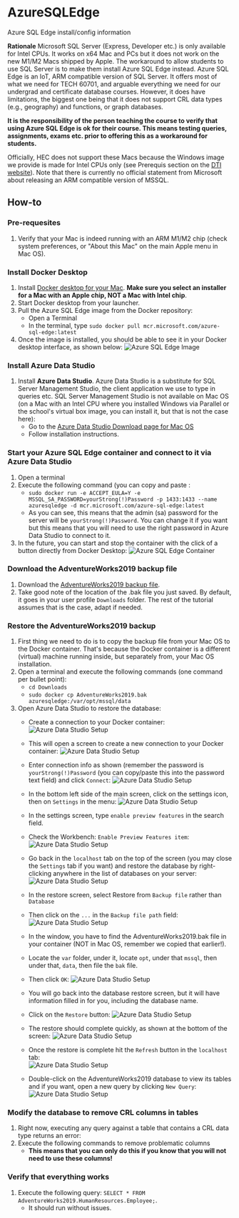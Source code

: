 # AzureSQLEdge
Azure SQL Edge install/config information

**Rationale**
Microsoft SQL Server (Express, Developer etc.) is only available for Intel CPUs. It works on x64 Mac and PCs but it does not work on the new M1/M2 Macs shipped by Apple. The workaround to allow students to use SQL Server is to make them install Azure SQL Edge instead. 
Azure SQL Edge is an IoT, ARM compatible version of SQL Server. It offers most of what we need for TECH 60701, and arguable everything we need for our undergrad and certificate database courses. However, it does have limitations, the biggest one being that it does not support CRL data types (e.g., geography) and functions, or graph databases.

**It is the responsibility of the person teaching the course to verify that using Azure SQL Edge is ok for their course. This means testing queries, assignments, exams etc. prior to offering this as a workaround for students.**

Officially, HEC does not support these Macs because the Windows image we provide is made for Intel CPUs only (see Prerequis section on the [DTI website](https://hecmontreal.atlassian.net/wiki/spaces/DTIKB/pages/1944355282/Bac-Pack+HEC+-+Installation+et+configuration+Windows+sur+Mac+OS)). Note that there is currently no official statement from Microsoft about releasing an ARM compatible version of MSSQL.

## How-to ##

### Pre-requesites ###
1.  Verify that your Mac is indeed running with an ARM M1/M2 chip (check system preferences, or "About this Mac" on the main Apple menu in Mac OS).

### Install Docker Desktop ###
1.  Install [Docker desktop for your Mac](https://docs.docker.com/desktop/install/mac-install/). **Make sure you select an installer for a Mac with an Apple chip, NOT a Mac with Intel chip**.
2.  Start Docker desktop from your launcher.
3.  Pull the Azure SQL Edge image from the Docker repository:
    * Open a Terminal
    * In the terminal, type `sudo docker pull mcr.microsoft.com/azure-sql-edge:latest`
4. Once the image is installed, you should be able to see it in your Docker desktop interface, as shown below:
![Azure SQL Edge Image](ASEInstall_ImageInstall.png)


### Install Azure Data Studio ###
1. Install **Azure Data Studio**. Azure Data Studio is a substitute for SQL Server Management Studio, the client application we use to type in queries etc. SQL Server Management Studio is not available on Mac OS (on a Mac with an Intel CPU where you installed Windows via Parallel or the school's virtual box image, you can install it, but that is not the case here):
    * Go to the [Azure Data Studio Download page for Mac OS](https://docs.microsoft.com/en-us/sql/azure-data-studio/download-azure-data-studio?view=sql-server-ver16#macos-installation)
    * Follow installation instructions.
  
### Start your Azure SQL Edge container and connect to it via Azure Data Studio ###
1. Open a terminal
2. Execute the following command (you can copy and paste :
      * `sudo docker run -e ACCEPT_EULA=Y -e MSSQL_SA_PASSWORD=yourStrong(!)Password -p 1433:1433 --name azuresqledge -d mcr.microsoft.com/azure-sql-edge:latest`
      * As you can see, this means that the admin (sa) password for the server will be `yourStrong(!)Password`. You can change it if you want but this means that you will need to use the right password in Azure Data Studio to connect to it.
3. In the future, you can start and stop the container with the click of a button directly from Docker Desktop:
![Azure SQL Edge Container](DockerContainer.png)

### Download the AdventureWorks2019 backup file ###
1. Download the [AdventureWorks2019 backup file](https://github.com/Microsoft/sql-server-samples/releases/download/adventureworks/AdventureWorks2019.bak).
2. Take good note of the location of the .bak file you just saved. By default, it goes in your user profile `Downloads` folder. The rest of the tutorial assumes that is the case, adapt if needed.

### Restore the AdventureWorks2019 backup ###
1. First thing we need to do is to copy the backup file from your Mac OS to the Docker container. That's because the Docker container is a different (virtual) machine running inside, but separately from, your Mac OS installation.
2. Open a terminal and execute the following commands (one command per bullet point): 
      * `cd Downloads`
      * `sudo docker cp AdventureWorks2019.bak azuresqledge:/var/opt/mssql/data`
3. Open Azure Data Studio to restore the database:
      * Create a connection to your Docker container:  
![Azure Data Studio Setup](ADStudio_1.png)

      * This will open a screen to create a new connection to your Docker container:
![Azure Data Studio Setup](ADStudio_2.png)

      * Enter connection info as shown (remember the password is `yourStrong(!)Password` (you can copy/paste this into the password text field) and click `Connect`:
![Azure Data Studio Setup](ADStudio_3.png)  

      * In the bottom left side of the main screen, click on the settings icon, then on `Settings` in the menu:
![Azure Data Studio Setup](ADStudio_4.png)  

      * In the settings screen, type `enable preview features` in the search field.
      * Check the Workbench: `Enable Preview Features item`:
![Azure Data Studio Setup](ADStudio_5.png)

      * Go back in the `localhost` tab on the top of the screen (you may close the `Settings` tab if you want) and restore the database by right-clicking anywhere in the list of databases on your server:
![Azure Data Studio Setup](ADStudio_6.png)

      * In the restore screen, select Restore from `Backup file` rather than `Database`
      * Then click on the `...` in the `Backup file path` field:
![Azure Data Studio Setup](ADStudio_7.png)

      * In the window, you have to find the AdventureWorks2019.bak file in your container (NOT in Mac OS, remember we copied that earlier!).
      * Locate the `var` folder, under it, locate `opt`, under that `mssql`, then under that, `data`, then file the `bak` file.
      * Then click `OK`:
![Azure Data Studio Setup](ADStudio_8.png)

      * You will go back into the database restore screen, but it will have information filled in for you, including the database name.
      * Click on the `Restore` button: 
![Azure Data Studio Setup](ADStudio_9.png)

      * The restore should complete quickly, as shown at the bottom of the screen:
![Azure Data Studio Setup](ADStudio_Restorecomplete.png)

      * Once the restore is complete hit the `Refresh` button in the `localhost` tab:      
![Azure Data Studio Setup](ADStudio_10.png)

      * Double-click on the AdventureWorks2019 database to view its tables and if you want, open a new query by clicking `New Query`:    
![Azure Data Studio Setup](ADStudio_11.png)

### Modify the database to remove CRL columns in tables ###
1. Right now, executing any query against a table that contains a CRL data type returns an error:
2. Execute the following commands to remove problematic columns
    * **This means that you can only do this if you know that you will not need to use these columns!**

### Verify that everything works ###
1. Execute the following query: `SELECT * FROM AdventureWorks2019.HumanResources.Employee;`.
    * It should run without issues.
